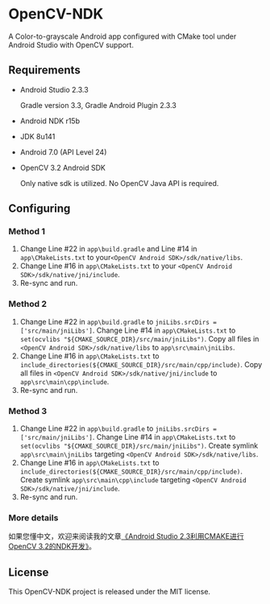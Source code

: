 # OpenCV-NDK

A Color-to-grayscale Android app configured with CMake tool under Android Studio with OpenCV support.

## Requirements

* Android Studio 2.3.3

  Gradle version 3.3, Gradle Android Plugin 2.3.3

* Android NDK r15b

* JDK 8u141

* Android 7.0 (API Level 24)

* OpenCV 3.2 Android SDK

  Only native sdk is utilized. No OpenCV Java API is required.

## Configuring

### Method 1

1. Change Line #22 in `app\build.gradle` and Line #14 in `app\CMakeLists.txt` to your`<OpenCV Android SDK>/sdk/native/libs`.
2. Change Line #16 in  `app\CMakeLists.txt` to your `<OpenCV Android SDK>/sdk/native/jni/include`.
3. Re-sync and run.

### Method 2

1. Change Line #22 in `app\build.gradle` to `jniLibs.srcDirs = ['src/main/jniLibs']`. Change Line #14 in `app\CMakeLists.txt` to `set(ocvlibs "${CMAKE_SOURCE_DIR}/src/main/jniLibs")`. Copy all files in `<OpenCV Android SDK>/sdk/native/libs` to `app\src\main\jniLibs`.
2. Change Line #16 in `app\CMakeLists.txt` to `include_directories(${CMAKE_SOURCE_DIR}/src/main/cpp/include)`. Copy all files in `<OpenCV Android SDK>/sdk/native/jni/include` to `app\src\main\cpp\include`.
3. Re-sync and run.

### Method 3

1. Change Line #22 in `app\build.gradle` to `jniLibs.srcDirs = ['src/main/jniLibs']`. Change Line #14 in `app\CMakeLists.txt` to `set(ocvlibs "${CMAKE_SOURCE_DIR}/src/main/jniLibs")`. Create symlink `app\src\main\jniLibs` targeting `<OpenCV Android SDK>/sdk/native/libs`.
2. Change Line #16 in `app\CMakeLists.txt` to `include_directories(${CMAKE_SOURCE_DIR}/src/main/cpp/include)`. Create symlink `app\src\main\cpp\include` targeting `<OpenCV Android SDK>/sdk/native/jni/include`.
3. Re-sync and run.

### More details

如果您懂中文，欢迎来阅读我的文章[《Android Studio 2.3利用CMAKE进行OpenCV 3.2的NDK开发》](http://johnhany.net/2017/07/opencv-ndk-dev-with-cmake-on-android-studio)。

## License

This OpenCV-NDK project is released under the MIT license.